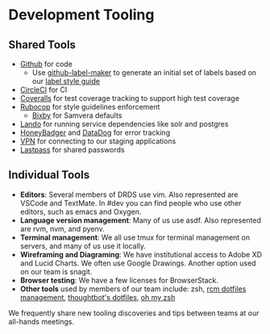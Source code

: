 # Development Tooling

## Shared Tools

* [Github](https://github.com/pulibrary) for code
  * Use [github-label-maker](https://github.com/pulibrary/github-label-maker) to generate an initial set of labels based on our [label style guide](https://github.com/pulibrary/pul_library_drupal/wiki/Issues-Label-Style-Guide)
* [CircleCI](https://circleci.com/gh/pulibrary) for CI
* [Coveralls](https://coveralls.io/github/pulibrary) for test coverage tracking to support high test coverage
* [Rubocop](https://github.com/bbatsov/rubocop) for style guidelines enforcement
  * [Bixby](https://github.com/samvera-labs/bixby) for Samvera defaults
* [Lando](https://lando.dev/) for running service dependencies like solr and postgres
* [HoneyBadger](https://www.honeybadger.io/) and
  [DataDog](https://app.datadoghq.com/) for error tracking
* [VPN](https://princeton.service-now.com/snap?sys_id=6023&id=kb_article) for connecting to our staging applications
* [Lastpass](https://informationsecurity.princeton.edu/LastPass) for shared passwords

## Individual Tools

* __Editors__: Several members of DRDS use vim. Also represented are VSCode and TextMate. In #dev you can find people who use other editors, such as emacs and Oxygen.
* __Language version management__: Many of us use asdf. Also represented are rvm, nvm, and pyenv.
* __Terminal management__: We all use tmux for terminal management on servers, and many of us use it locally.
* __Wireframing and Diagraming__: We have institutional access to Adobe XD and Lucid Charts. We often use Google Drawings. Another option used on our team is snagit.
* __Browser testing__: We have a few licenses for BrowserStack.
* __Other tools__ used by members of our team include: zsh, [rcm dotfiles management](https://github.com/thoughtbot/rcm), [thoughtbot's dotfiles](https://github.com/thoughtbot/dotfiles), [oh my zsh](https://ohmyz.sh/)

We frequently share new tooling discoveries and tips between teams at our all-hands
meetings.
